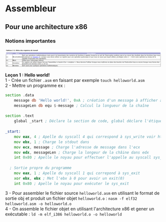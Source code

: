 # Assembleur 
## Pour une architecture x86
### Notions importantes
<img src="./src/images/registres.png"/>

**Leçon 1 : Hello world!**  
1 - Crée un fichier `.asm` en faisant par exemple `touch helloworld.asm`  
2 - Mettre un programme ex :  
  
```asm
section .data
	message db 'Hello world!', 0xA ; création d'un message à afficher à l'écran, ici 'Hello world!' que l'on vient stocker dans message et 0xA permet d'ajouter un retour à la ligne plus ou moins équivalent à message = 'Hello world!\n'
	messageLen db equ $-message ; Calcul la longueur de la chaîne

section .text
	global _start ; Déclare la section de code, global déclare l'étiquette _start comme point d'entré du programme, un peut comme un apelle de fonction du genre : int main() { _sart(); }

_start:
	mov eax, 4 ; Apelle du syscall 4 qui correspond à sys_write voir https://github.com/torvalds/linux/blob/master/arch/x86/entry/syscalls/syscall_32.tbl pour plus d'infos
	mov ebx, 1 ; Charge le stdout dans 
	mov ecx, message ; Charge l'adresse de message dans l'ecx
	mov edx, messageLen ; Charge la longeur de la châine dans edx
	int 0x80 ; Apelle le noyau pour effectuer l'appelle au syscall sys_write

  ; Sortie propre du programme
	mov eax, 1 ; Apelle du syscall 1 qui correpond à sys_exit
	xor ebx, ebx ; Met l'ebx à 0 pour avoir un exit(0)
	int 0x80 ; Apelle le noyau pour exécuter le sys_exit
```
  
3 - Pour assembler le fichier source `helloworld.asm` en utilisant le format de sortie obj et produit un fichier objet `helloworld.o` : `nasm -f elf32 helloworld.asm -o helloworld.o`  
4 - On assemble le fichier objet en utilisant l'architecture x86 et gener un exécutable : `ld -m elf_i386 helloworld.o -o helloworld`  
